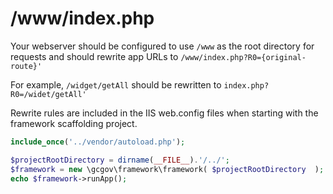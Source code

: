 # /www/index.php
Your webserver should be configured to use `/www` as the root directory for requests and should rewrite app URLs to `/www/index.php?R0={original-route}'`

For example, `/widget/getAll` should be rewritten to `index.php?R0=/widet/getAll'` 

Rewrite rules are included in the IIS web.config files when starting with the framework scaffolding project.

```php
include_once('../vendor/autoload.php');

$projectRootDirectory = dirname(__FILE__).'/../';
$framework = new \gcgov\framework\framework( $projectRootDirectory  );
echo $framework->runApp();
```
